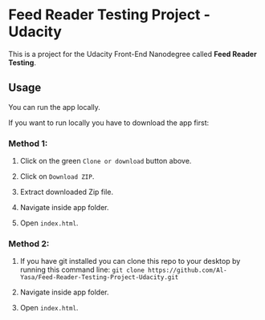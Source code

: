 # Feed Reader Testing Project - Udacity

This is a project for the Udacity Front-End Nanodegree called **Feed Reader Testing**.

## Usage

You can run the app locally.

If you want to run locally you have to download the app first:

### Method 1:

1. Click on the green `Clone or download` button above.

2. Click on `Download ZIP`.

3. Extract downloaded Zip file.

4. Navigate inside app folder.

5. Open `index.html`.

### Method 2:

1. If you have git installed you can clone this repo to your desktop by running this command line:
`git clone https://github.com/Al-Yasa/Feed-Reader-Testing-Project-Udacity.git`

2. Navigate inside app folder.

3. Open `index.html`.